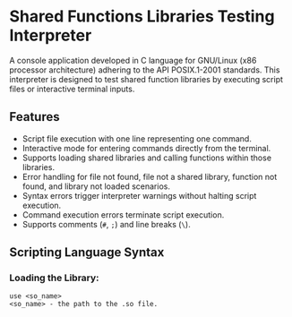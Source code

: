 # Shared Functions Libraries Testing Interpreter

A console application developed in C language for GNU/Linux (x86 processor architecture) adhering to the API POSIX.1-2001 standards. This interpreter is designed to test shared function libraries by executing script files or interactive terminal inputs.

## Features

- Script file execution with one line representing one command.
- Interactive mode for entering commands directly from the terminal.
- Supports loading shared libraries and calling functions within those libraries.
- Error handling for file not found, file not a shared library, function not found, and library not loaded scenarios.
- Syntax errors trigger interpreter warnings without halting script execution.
- Command execution errors terminate script execution.
- Supports comments (`#`, `;`) and line breaks (`\`).

## Scripting Language Syntax

### Loading the Library:
```plaintext
use <so_name>
<so_name> - the path to the .so file.
```

